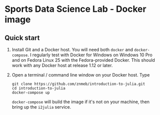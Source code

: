 # Sports Data Science Lab - Docker image

## Quick start
1. Install Git and a Docker host. You will need both `docker` and `docker-compose`. I regularly test with Docker for Windows on Windows 10 Pro and on Fedora Linux 25 with the Fedora-provided Docker. This should work with any Docker host at release 1.12 or later.
2. Open a terminal / command line window on your Docker host. Type

    ```
    git clone https://github.com/znmeb/introduction-to-julia.git
    cd introduction-to-julia
    docker-compose up
    ```
   `docker-compose` will build the image if it's not on your machine, then bring up the `i2julia` service.
